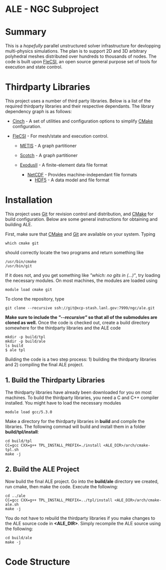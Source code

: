 # ALE - NGC Subproject

# Summary
This is a *hopefully* parallel unstructured solver infrastructure for
devlopping multi-physics simulations. The plan is to support 2D and 3D
arbitrary polyhedral meshes distributed over hundreds to thousands of
nodes. The code is built upon
[FleCSI](https://github.com/flecsi/flecsi), an open source general
purpose set of tools for execution and state control.


# Thirdparty Libraries
This project uses a number of third party libraries.  Below is a list
of the required thirdparty libraries and their respective
dependants. The library dependency graph is as follows:

- [Cinch](https://github.com/losalamos/cinch) - A set of utilities and
  configuration options to simplify [CMake](https://cmake.org/)
  configuration.
  
  
- [FleCSI](https://github.com/flecsi/flecsi) - For mesh/state and
  execution control. 
    - [METIS](http://glaros.dtc.umn.edu/gkhome/metis/metis/overview) -
      A graph partitioner
      
    - [Scotch](https://www.labri.fr/perso/pelegrin/scotch/) - A graph
      partitioner
      
    - [ExodusII](https://sourceforge.net/projects/exodusii/) - A
      finite-element data file format
        - [NetCDF](http://www.unidata.ucar.edu/software/netcdf/) -
          Provides machine-independant file formats
            - [HDF5](https://www.hdfgroup.org/HDF5/) - A data model and
              file format

# Installation
This project uses [Git](https://git-scm.com/) for revision control and
distribution, and [CMake](https://cmake.org/) for build configuration.
Below are some general instructions for obtaining and building ALE.

First, make sure that [CMake](https://cmake.org/) and
[Git](https://git-scm.com/) are available on your system.  Typing
 
    which cmake git 
   
should correctly locate the two programs and return something like

    /usr/bin/cmake
    /usr/bin/git

If it does not, and you get something like *"which: no gits in
(...)"*, try loading the necessary modules.  On most machines, the
modules are loaded using

    module load cmake git

To clone the repository, type

    git clone --recursive ssh://git@xcp-stash.lanl.gov:7999/ngc/ale.git
    
**Make sure to include the *"\-\-recursive"* so that all of the
submodules are cloned as well.**  Once the code is checked out,
create a build directory somewhere for the thirdparty libraries and
the ALE code

    mkdir -p build/tpl
    mkdir -p build/ale
    ls build
    $ ale tpl
    
Building the code is a two step process:  1) building the thirdparty
libraries and 2) compiling the final ALE project.

## 1. Build the Thirdparty Libraries
The thirdparty libraries have already been downloaded for you on most
machines.  To build the thirdparty libraries, you need a C and C++
compiler installed.  You might have to load the necessary modules

    module load gcc/5.3.0

Make a directory for the thirdparty libraries in **build** and compile
the libraries.  The following commad will build and install them in a
folder **build/tpl/install**:

    cd build/tpl
    CC=gcc CXX=g++ TPL_INSTALL_PREFIX=./install <ALE_DIR>/arch/cmake-tpl.sh
    make -j

## 2. Build the ALE Project

Now build the final ALE project.  Go into the **build/ale** directory
we created, run cmake, then make the code.  Execute the following:

    cd ../ale
    CC=gcc CXX=g++ TPL_INSTALL_PREFIX=../tpl/install <ALE_DIR>/arch/cmake-ale.sh
    make -j
    
You do not have to rebuild the thirdparty libraries if you make
changes to the ALE source code in **\<ALE_DIR\>**.  Simply recompile the
ALE source using the following:

    cd build/ale
    make -j

# Code Structure

